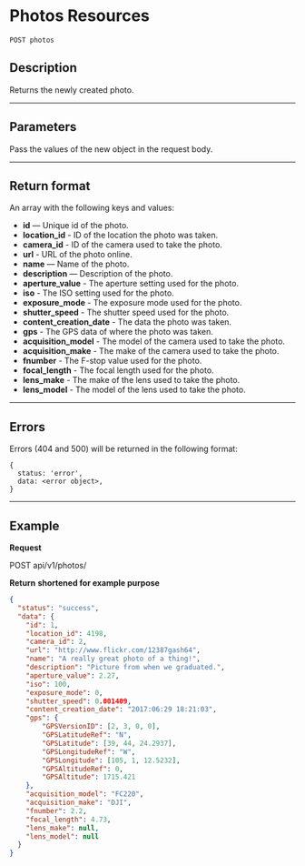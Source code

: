 # Photos Resources

    POST photos

## Description
Returns the newly created photo.

***

## Parameters

Pass the values of the new object in the request body.

***

## Return format
An array with the following keys and values:

- **id** — Unique id of the photo.
- **location_id** - ID of the location the photo was taken.
- **camera_id** - ID of the camera used to take the photo.
- **url** - URL of the photo online.
- **name** — Name of the photo.
- **description** — Description of the photo.
- **aperture_value** - The aperture setting used for the photo.
- **iso** - The ISO setting used for the photo.
- **exposure_mode** - The exposure mode used for the photo.
- **shutter_speed** - The shutter speed used for the photo.
- **content_creation_date** - The data the photo was taken.
- **gps** - The GPS data of where the photo was taken.
- **acquisition_model** - The model of the camera used to take the photo.
- **acquisition_make** - The make of the camera used to take the photo.
- **fnumber** - The F-stop value used for the photo.
- **focal_length** - The focal length used for the photo.
- **lens_make** - The make of the lens used to take the photo.
- **lens_model** - The model of the lens used to take the photo.

***

## Errors
Errors (404 and 500) will be returned in the following format:
```
{
  status: 'error',
  data: <error object>,
}
```

***

## Example
**Request**

   POST api/v1/photos/

**Return** __shortened for example purpose__
``` json
{
  "status": "success",
  "data": {
    "id": 1,
    "location_id": 4198,
    "camera_id": 2,
    "url": "http://www.flickr.com/12387gash64",
    "name": "A really great photo of a thing!",
    "description": "Picture from when we graduated.",
    "aperture_value": 2.27,
    "iso": 100,
    "exposure_mode": 0,
    "shutter_speed": 0.001409,
    "content_creation_date": "2017:06:29 18:21:03",
    "gps": {
        "GPSVersionID": [2, 3, 0, 0],
        "GPSLatitudeRef": "N",
        "GPSLatitude": [39, 44, 24.2937],
        "GPSLongitudeRef": "W",
        "GPSLongitude": [105, 1, 12.5232],
        "GPSAltitudeRef": 0,
        "GPSAltitude": 1715.421
    },
    "acquisition_model": "FC220",
    "acquisition_make": "DJI",
    "fnumber": 2.2,
    "focal_length": 4.73,
    "lens_make": null,
    "lens_model": null
  }
}
```
